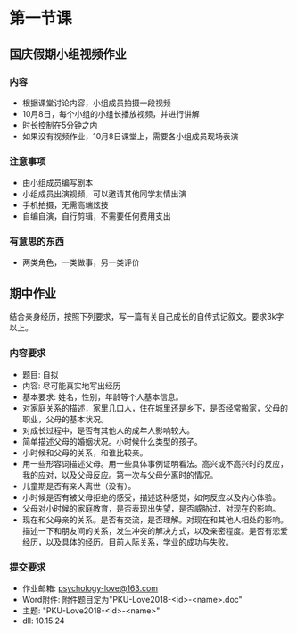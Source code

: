 # 第一节课
## 国庆假期小组视频作业
### 内容
* 根据课堂讨论内容，小组成员拍摄一段视频
* 10月8日，每个小组的小组长播放视频，并进行讲解
* 时长控制在5分钟之内
* 如果没有视频作业，10月8日课堂上，需要各小组成员现场表演
### 注意事项
* 由小组成员编写剧本
* 小组成员出演视频，可以邀请其他同学友情出演
* 手机拍摄，无需高端炫技
* 自编自演，自行剪辑，不需要任何费用支出
### 有意思的东西
* 两类角色，一类做事，另一类评价
## 期中作业
结合亲身经历，按照下列要求，写一篇有关自己成长的自传式记叙文。要求3k字以上。
### 内容要求
* 题目: 自拟
* 内容: 尽可能真实地写出经历
* 基本要求: 姓名，性别，年龄等个人基本信息。
* 对家庭关系的描述，家里几口人，住在城里还是乡下，是否经常搬家，父母的职业，父母的基本状况。
* 对成长过程中，是否有其他人的成年人影响较大。
* 简单描述父母的婚姻状况。小时候什么类型的孩子。
* 小时候和父母的关系，和谁比较亲。
* 用一些形容词描述父母。用一些具体事例证明看法。高兴或不高兴时的反应，我的应对，以及父母反应。第一次与父母分离时的情况。
* 儿童期是否有亲人离世（没有）。
* 小时候是否有被父母拒绝的感受，描述这种感觉，如何反应以及内心体验。
* 父母对小时候的家庭教育，是否表现出失望，是否威胁过，对现在的影响。
* 现在和父母亲的关系。是否有交流，是否理解。对现在和其他人相处的影响。描述一下和朋友间的关系，发生冲突的解决方式，以及亲密程度。是否有恋爱经历，以及具体的经历。目前人际关系，学业的成功与失败。
### 提交要求
* 作业邮箱: psychology-love@163.com
* Word附件: 附件题目定为"PKU-Love2018-&lt;id&gt;-&lt;name&gt;.doc"
* 主题: "PKU-Love2018-&lt;id&gt;-&lt;name&gt;"
* dll: 10.15.24
